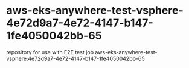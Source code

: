 # aws-eks-anywhere-test-vsphere-4e72d9a7-4e72-4147-b147-1fe4050042bb-65
repository for use with E2E test job aws-eks-anywhere-test-vsphere:4e72d9a7-4e72-4147-b147-1fe4050042bb-65
